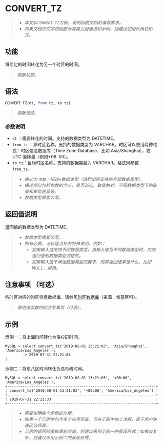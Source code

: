 # CONVERT_TZ

> - *本文以`CONVERT_TZ`为例，说明函数文档的编写要求。*
> - *如果文档中文字说明部分需要引用语法和示例，则建议使用代码块形式。*

## 功能

将给定的时间转化为另一个时区的时间。

> *函数功能。*

## 语法

```sql
CONVERT_TZ(dt, from_tz, to_tz)
```

> *函数语法。*

### 参数说明

- `dt` ：需要转化的时间。支持的数据类型为 DATETIME。
- `from_tz` ：源时区名称。支持的数据类型为 VARCHAR。时区可以使用两种格式：时区信息数据库（Time Zone Database，比如 Asia/Shanghai），或 UTC 偏移量（例如+08: 00）。
- `to_tz`：目标时区名称。支持的数据类型为 VARCHAR。格式同参数 `from_tz`。

> - *格式为 `参数`：描述+数据类型（请列出所支持的全部数据类型）。*
> - *描述部分包括参数的含义、是否必选、取值格式、不同数据类型下的取值和单位差异等。*
> - *数据类型需要大写。*

## 返回值说明

返回值的数据类型为 DATETIME。

> - *数据类型需要大写。*
> - *如有必要，可以适当补充特殊说明，例如：*
>   - *如果输入值支持不同数据类型，当输入值为不同数据类型时，对应返回值的数据类型或格式。*
>   - *如果输入值不满足数据类型的要求，则其返回结果是什么，比如 NULL，报错。*

## 注意事项 （可选）

各时区对应的时区信息数据库，请参见[时区数据库](https://en.wikipedia.org/wiki/List_of_tz_database_time_zones)（来源：维基百科）。

> *使用该函数时的注意事项（可选）。*

## 示例

示例一：将上海时间转化为洛杉矶时间。

```Plain%20Text
MySQL > select convert_tz('2019-08-01 13:21:03', 'Asia/Shanghai', 'America/Los_Angeles');
        -> 2019-07-31 22:21:03                                                       |
```

示例二：将东八区时间转化为洛杉矶时间。

```Plain%20Text
MySQL > select convert_tz('2019-08-01 13:21:03', '+08:00', 'America/Los_Angeles');
+--------------------------------------------------------------------+
| convert_tz('2019-08-01 13:21:03', '+08:00', 'America/Los_Angeles') |
+--------------------------------------------------------------------+
| 2019-07-31 22:21:03                                                |
+--------------------------------------------------------------------+
```

> - *需要说明各个示例的作用。*
> - *如果一个示例中包含多个应用场景，可在示例中加上注解，便于用户快速区分场景。*
> - *示例的返回结果如果较简单，则建议采用示例一的展现形式；如果较复杂，则建议采用示例二的展现形式。*

